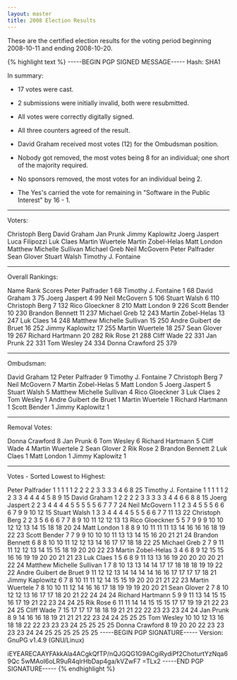 ```yaml
---
layout: master
title: 2008 Election Results
---
```

These are the certified election results for the voting period beginning 2008-10-11 and ending 2008-10-20.

{% highlight text %}
-----BEGIN PGP SIGNED MESSAGE-----
Hash: SHA1

In summary:
* 17 votes were cast.
* 2 submissions were initially invalid, both were resubmitted.
* All votes were correctly digitally signed.
* All three counters agreed of the result.

* David Graham received most votes (12) for the Ombudsman position.
* Nobody got removed, the most votes being 8 for an individual; one
  short of the majority required.
* No sponsors removed, the most votes for an individual being 2.
* The Yes's carried the vote for remaining in "Software in the Public
  Interest" by 16 - 1.


- -------------------

Voters:

Christoph Berg
David Graham
Jan Prunk
Jimmy Kaplowitz
Joerg Jaspert
Luca Filipozzi
Luk Claes
Martin Wuertele
Martin Zobel-Helas
Matt London
Matthew Michelle Sullivan
Michael Greb
Neil McGovern
Peter Palfrader
Sean Glover
Stuart Walsh
Timothy J. Fontaine

- -------------------

Overall Rankings:

Name                        Rank     Scores
Peter Palfrader              1           68
Timothy J. Fontaine          1           68
David Graham                 3           75
Joerg Jaspert                4           99
Neil McGovern                5          106
Stuart Walsh                 6          110
Christoph Berg               7          132
Rico Gloeckner               8          210
Matt London                  9          226
Scott Bender                10          230
Brandon Bennett             11          237
Michael Greb                12          243
Martin Zobel-Helas          13          247
Luk Claes                   14          248
Matthew Michelle Sullivan   15          250
Andre Guibert de Bruet      16          252
Jimmy Kaplowitz             17          255
Martin Wuertele             18          257
Sean Glover                 19          267
Richard Hartmann            20          282
Rik Rose                    21          288
Cliff Wade                  22          331
Jan Prunk                   22          331
Tom Wesley                  24          334
Donna Crawford              25          379

- -------------------

Ombudsman:

David Graham                12
Peter Palfrader             9
Timothy J. Fontaine         7
Christoph Berg              7
Neil McGovern               7
Martin Zobel-Helas          5
Matt London                 5
Joerg Jaspert               5
Stuart Walsh                5
Matthew Michelle Sullivan   4
Rico Gloeckner              3
Luk Claes                   2
Tom Wesley                  1
Andre Guibert de Bruet      1
Martin Wuertele             1
Richard Hartmann            1
Scott Bender                1
Jimmy Kaplowitz             1

- -------------------

Removal Votes:

Donna Crawford          8
Jan Prunk               6
Tom Wesley              6
Richard Hartmann        5
Cliff Wade              4
Martin Wuertele         2
Sean Glover             2
Rik Rose                2
Brandon Bennett         2
Luk Claes               1
Matt London             1
Jimmy Kaplowitz         1

- -------------------

Votes - Sorted Lowest to Highest:

Peter Palfrader             1   1   1   1   1   2   2   2   2   3   3   3   3   4   6   8   25
Timothy J. Fontaine         1   1   1   1   1   2   2   3   3   4   4   4   4   5   8   9   15
David Graham                1   2   2   2   2   3   3   3   3   3   4   4   6   6   8   8   15
Joerg Jaspert               2   2   3   4   4   4   4   5   5   5   5   5   6   7   7   7   24
Neil McGovern               1   1   2   3   4   5   5   5   6   6   6   7   9   9   10  12  15
Stuart Walsh                1   3   3   4   4   4   4   5   5   5   6   6   7   7   11  13  22
Christoph Berg              2   2   3   5   6   6   6   7   7   8   9   10  11  12  12  13  13
Rico Gloeckner              5   5   7   9   9   9   10  10  12  12  13  14  15  18  18  20  24
Matt London                 1   8   8   9   10  11  11  11  13  14  16  16  16  18  19  22  23
Scott Bender                7   7   9   9   10  10  10  11  13  13  14  15  16  20  21  21  24
Brandon Bennett             6   8   8   10  10  11  12  12  13  14  16  17  17  18  18  22  25
Michael Greb                2   7   9   11  11  12  12  13  14  15  15  18  19  20  20  22  23
Martin Zobel-Helas          3   4   6   8   9   12  15  15  16  16  19  19  20  20  21  21  23
Luk Claes                   1   5   6   8   9   11  13  13  16  19  20  20  20  20  21  22  24
Matthew Michelle Sullivan   1   7   8   10  13  13  14  14  17  17  18  18  18  19  19  22  22
Andre Guibert de Bruet      9   11  12  12  13  14  14  14  14  16  16  17  17  17  17  18  21
Jimmy Kaplowitz             6   7   8   10  11  11  12  14  15  15  19  20  20  21  21  22  23
Martin Wuertele             7   8   10  10  11  12  14  16  16  17  18  19  19  19  20  20  21
Sean Glover                 2   7   8   10  12  12  13  16  17  17  18  20  21  22  24  24  24
Richard Hartmann            5   9   9   11  13  14  15  15  16  17  19  21  22  23  24  24  25
Rik Rose                    6   11  11  14  14  15  15  15  17  17  19  19  21  22  23  24  25
Cliff Wade                  7   15  17  17  17  18  18  19  21  21  22  22  23  23  23  24  24
Jan Prunk                   8   9   14  16  16  18  19  21  21  21  22  23  24  24  25  25  25
Tom Wesley                  10  10  12  13  16  18  18  22  22  23  23  23  24  25  25  25  25
Donna Crawford              8   19  20  20  22  23  23  23  23  24  24  25  25  25  25  25  25
-----BEGIN PGP SIGNATURE-----
Version: GnuPG v1.4.9 (GNU/Linux)

iEYEARECAAYFAkkAla4ACgkQfTP/nQJGQG1G9ACgiRydiPf2ChoturtYzNqa69Qc
5wMAoI6oLR9uR4qlrHbDap4ga/kVZwF7
=TLx2
-----END PGP SIGNATURE-----
{% endhighlight %}
